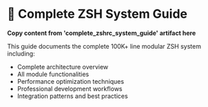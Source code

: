 # 📖 Complete ZSH System Guide

**Copy content from 'complete_zshrc_system_guide' artifact here**

This guide documents the complete 100K+ line modular ZSH system including:
- Complete architecture overview
- All module functionalities
- Performance optimization techniques  
- Professional development workflows
- Integration patterns and best practices
